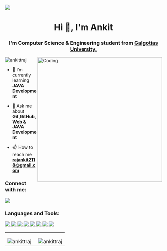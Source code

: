 <img src="https://res.cloudinary.com/superfolio/image/upload/v1620689979/68747470733a2f2f692e70696e696d672e636f6d2f6f726967696e616c732f63362f33332f63322f63363333633230656465383266306530636564376435373064626533613166332e676966_yjuh2s.gif" style="max-width: 100%; display: inline-block;"
data-target="animated-image.originalImage">


<h1 align="center">Hi 👋, I'm Ankit</h1>
<h3 align="center">I'm Computer Science & Engineering student from <a href="https://www.galgotiasuniversity.edu.in/"> Galgotias University.</a></h3>
<img align="right" alt="Coding" width="400" src="https://miro.medium.com/max/1360/0*7Q3yvSIv_t0ioJ-Z.gif">
<p align="left"> <img src="https://komarev.com/ghpvc/?username=ankittraj&label=Profile%20views&color=0e75b6&style=flat" alt="ankittraj" /> </p>



- 🌱 I’m currently learning **JAVA Development**

- 💬 Ask me about **Git,GitHub,Web & JAVA Development**

- 📫 How to reach me **rajankit2118@gmail.com**

<h3 align="left">Connect with me:</h3>
<p align="left">
<a href = "https://www.linkedin.com/in/ankit-raj-380757213/"><img src="https://img.icons8.com/fluent/48/000000/linkedin.png"/></a>
<!-- <a href = "https://twitter.com/ankitrajjj"><img src="https://img.icons8.com/fluent/48/000000/twitter.png"/></a> -->
</p>

<h3 align="left">Languages and Tools:</h3>
<a href="https://www.java.com" target="_blank" rel="noreferrer"><img src="https://img.icons8.com/color/48/000000/java-coffee-cup-logo--v1.png"/> </a><a href="https://www.mysql.com/" target="_blank" rel="noreferrer"> <img src="https://img.icons8.com/color/48/000000/mysql-logo.png"/> </a> <a href="https://nodejs.org" target="_blank" rel="noreferrer"> </a> 
 <a href="https://www.w3.org/html/" target="_blank"> <img src="https://img.icons8.com/color/48/000000/html-5.png"/> </a> 
 <a href="https://www.w3schools.com/css/" target="_blank"> <img src="https://img.icons8.com/color/48/000000/css3.png"/> </a> 
  <a href="https://developer.mozilla.org/en-US/docs/Web/JavaScript" target="_blank"> <img src="https://img.icons8.com/color/48/000000/javascript.png"/> </a> 
    <a href="https://reactjs.org/" target="_blank"> <img src="https://img.icons8.com/color/48/000000/react-native.png"/> </a> 
    <a href="https://getbootstrap.com" target="_blank"> <img src="https://img.icons8.com/color/48/000000/bootstrap.png"/> </a> <a style="padding-right:8 px;" href="https://nodejs.org" target="_blank"> <img src="https://img.icons8.com/color/48/000000/nodejs.png"/> </a> </p>
 <table>
<tr>
 <td>
  <p><img align="left" src="https://github-readme-stats.vercel.app/api?username=ankittraj&show_icons=true&locale=en&" alt="ankittraj" /></p>

 </td>

 <td>


<p><img align="right" src="https://github-readme-streak-stats.herokuapp.com/?user=ankittraj&" alt="ankittraj" /></p>
  
 </td>
</tr>
 
 
 </table>
  
